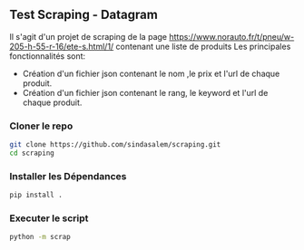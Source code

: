 ## Test Scraping - Datagram
Il s'agit d'un projet de scraping de la page  https://www.norauto.fr/t/pneu/w-205-h-55-r-16/ete-s.html/1/
 contenant une liste de produits
Les principales fonctionnalités sont:

* Création d'un fichier json contenant le nom ,le prix et l'url de chaque produit. 
* Création d'un fichier json contenant le rang, le keyword et l'url de chaque produit.
### Cloner le repo
```bash
git clone https://github.com/sindasalem/scraping.git
cd scraping
```
### Installer les  Dépendances
```bash
pip install .
```
### Executer le script
```bash
python -m scrap
```
